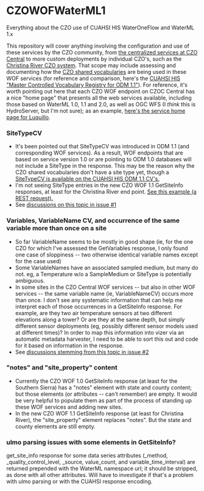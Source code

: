 CZOWOFWaterML1
==============

Everything about the CZO use of CUAHSI HIS WaterOneFlow and WaterML 1.x

This repository will cover anything involving the configuration and use of these services by the CZO community, from [the centralized services at CZO Central](http://central.criticalzone.org/pub_services.aspx) to more custom deployments by individual CZO's, such as the [Christina River CZO system](http://swrcsensors.dreamhosters.com/). That scope may include assessing and documenting how the [CZO shared vocabularies](http://sv.criticalzone.org/) are being used in these WOF services (for reference and comparison, here's the [CUAHSI HIS "Master Controlled Vocabulary Registry for ODM 1.1"](http://his.cuahsi.org/mastercvreg/cv11.aspx)). For reference, it's worth pointing out here that each CZO WOF endpoint on CZOC Central has a nice "home page" that presents all the web services available, including those based on WaterML 1.0, 1.1 and 2.0, as well as OGC WFS (I *think* this is HydroServer, but I'm not sure); as an example, [here's the service home page for Luquillo](http://water.sdsc.edu/czo_luquillo/Default.aspx).

### SiteTypeCV
* It's been pointed out that SiteTypeCV was introduced in ODM 1.1 (and corresponding WOF services). As a result, WOF endpoints that are based on service version 1.0 or are pointing to ODM 1.0 databases will not include a SiteType in the response. This may be the reason why the CZO shared vocabularies don't have a site type yet, though a [SiteTypeCV is available on the CUAHSI HIS ODM 1.1 CV's.](http://his.cuahsi.org/mastercvreg/edit_cv11.aspx?tbl=SiteTypeCV&id=853578079)
* I'm not seeing SiteType entries in the new CZO WOF 1.1 GetSiteInfo responses, at least for the Christina River end point. [See this example (a REST request).](http://water.sdsc.edu/czo_udel/REST/waterml_1_1.svc/siteinfo?location=czo_udel:STATION4)
* See [discussions on this topic in issue #1](https://github.com/CZOData/CZOWOFWaterML1/issues/1)

### Variables, VariableName CV, and occurrence of the same variable more than once on a site
* So far VariableName seems to be mostly in good shape (ie, for the one CZO for which I've assessed the GetVariables response, I only found one case of sloppiness -- two otherwise identical variable names except for the case used)
* Some VariableNames have an associated sampled medium, but many do not. eg, a Temperature w/o a SampleMedium or SiteType is potentially ambiguous.
* In some sites in the CZO Central WOF services -- but also in other WOF services -- the same variable name (ie, VariableNameCV) occurs more than once. I don't see any systematic information that can help me interpret each of those occurrences in a GetSiteInfo response. For example, are they two air temperature sensors at two different elevations along a tower? Or are they at the same depth, but simply different sensor deployments (eg, possibly different sensor models used at different times)? In order to map this information into vizer via an automatic metadata harvester, I need to be able to sort this out and code for it based on information in the response.
* See [discussions stemming from this topic in issue #2](https://github.com/CZOData/CZOWOFWaterML1/issues/2)

### "notes" and "site_property" content
* Currently the CZO WOF 1.0 GetSiteInfo response (at least for the Southern Sierra) has a "notes" element with state and county content; but those elements (or attributes -- can't remember) are empty. It would be very helpful to populate them as part of the process of standing up these WOF services and adding new sites.
* In the new CZO WOF 1.1 GetSiteInfo response (at least for Christina River), the "site_property" element replaces "notes". But the state and county elements are still empty.

### ulmo parsing issues with some elements in GetSiteInfo?
get_site_info response for some data series attributes (_method, _quality_control_level, _source, value_count, and variable_time_interval) are returned prepended with the WaterML namespace url; it should be stripped, as done with all other attributes. Will have to investigate if that's a problem with ulmo parsing or with the CUAHSI response encoding.
